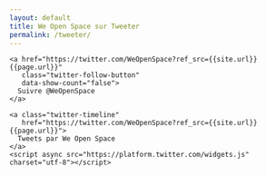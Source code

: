 ```yaml
---
layout: default
title: We Open Space sur Tweeter
permalink: /tweeter/
---
```


<div id="tweets_wos" class="centered">

	<a href="https://twitter.com/WeOpenSpace?ref_src={{site.url}}{{page.url}}" 
	   class="twitter-follow-button" 
	   data-show-count="false">
	  Suivre @WeOpenSpace
	</a>

	<a class="twitter-timeline" 
	   href="https://twitter.com/WeOpenSpace?ref_src={{site.url}}{{page.url}}">
	  Tweets par We Open Space
	</a> 
	<script async src="https://platform.twitter.com/widgets.js" charset="utf-8"></script>

</div>
